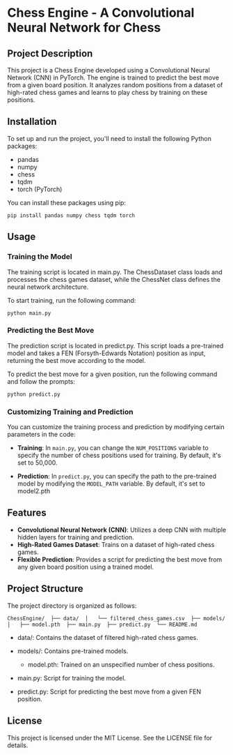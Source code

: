 # Chess Engine - A Convolutional Neural Network for Chess

## Project Description

This project is a Chess Engine developed using a Convolutional Neural Network (CNN) in PyTorch. The engine is trained to predict the best move from a given board position. It analyzes random positions from a dataset of high-rated chess games and learns to play chess by training on these positions.

## Installation

To set up and run the project, you'll need to install the following Python packages:

- pandas
- numpy
- chess
- tqdm
- torch (PyTorch)

You can install these packages using pip:

`pip install pandas numpy chess tqdm torch`

## Usage

### Training the Model

The training script is located in main.py. The ChessDataset class loads and processes the chess games dataset, while the ChessNet class defines the neural network architecture.

To start training, run the following command:

`python main.py`

### Predicting the Best Move

The prediction script is located in predict.py. This script loads a pre-trained model and takes a FEN (Forsyth-Edwards Notation) position as input, returning the best move according to the model.

To predict the best move for a given position, run the following command and follow the prompts:

`python predict.py`

### Customizing Training and Prediction

You can customize the training process and prediction by modifying certain parameters in the code:

- **Training**: In `main.py`, you can change the `NUM_POSITIONS` variable to specify the number of chess positions used for training. By default, it's set to 50,000.

- **Prediction**: In `predict.py`, you can specify the path to the pre-trained model by modifying the `MODEL_PATH` variable. By default, it's set to model2.pth

## Features

- **Convolutional Neural Network (CNN)**: Utilizes a deep CNN with multiple hidden layers for training and prediction.
- **High-Rated Games Dataset**: Trains on a dataset of high-rated chess games.
- **Flexible Prediction**: Provides a script for predicting the best move from any given board position using a trained model.

## Project Structure

The project directory is organized as follows:

`ChessEngine/  ├── data/  │   └── filtered_chess_games.csv  ├── models/  │   ├── model.pth  ├── main.py  ├── predict.py  └── README.md`

- data/: Contains the dataset of filtered high-rated chess games.
- models/: Contains pre-trained models.

  - model.pth: Trained on an unspecified number of chess positions.

- main.py: Script for training the model.
- predict.py: Script for predicting the best move from a given FEN position.

## License

This project is licensed under the MIT License. See the LICENSE file for details.
